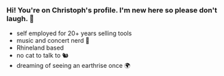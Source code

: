 ### Hi! You're on Christoph's profile. I'm new here so please don't laugh. 👋


- self employed for 20+ years selling tools
- music and concert nerd :musical_keyboard:
- Rhineland based
- no cat to talk to :chipmunk:
- dreaming of seeing an earthrise once :earth_africa:

